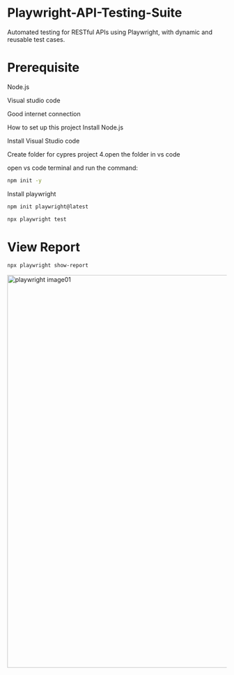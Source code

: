 # Playwright-API-Testing-Suite
Automated testing for RESTful APIs using Playwright, with dynamic and reusable test cases.

# Prerequisite
Node.js

Visual studio code

Good internet connection

How to set up this project
Install Node.js

Install Visual Studio code

Create folder for cypres project 4.open the folder in vs code

open vs code terminal and run the command:

```bash
npm init -y
```



Install playwright


```bash
npm init playwright@latest
```
```bash
npx playwright test
```

# View Report

```bash
npx playwright show-report
```

<img width="903" alt="playwright image01" src="https://github.com/user-attachments/assets/a8e6f251-8452-4249-8b40-36c1c299d058">
